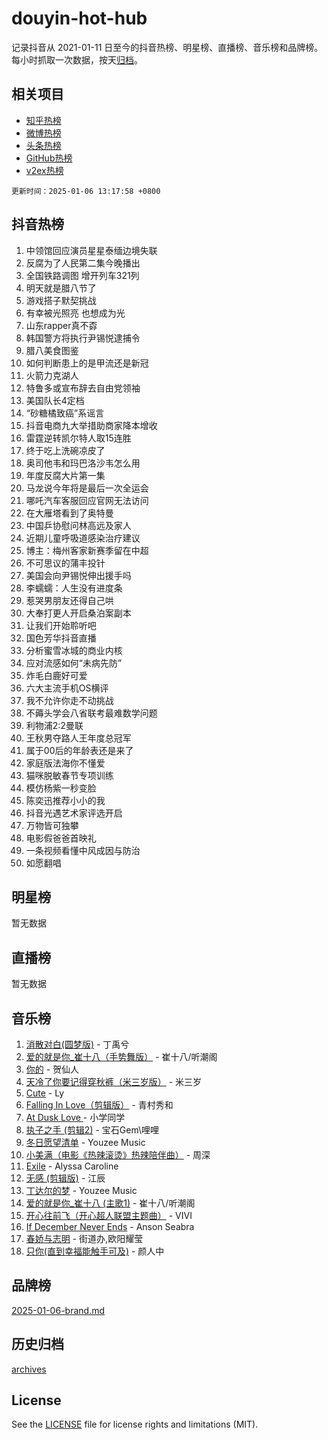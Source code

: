 # douyin-hot-hub

记录抖音从 2021-01-11 日至今的抖音热榜、明星榜、直播榜、音乐榜和品牌榜。每小时抓取一次数据，按天[归档](archives)。

## 相关项目

- [知乎热榜](https://github.com/lonnyzhang423/zhihu-hot-hub)
- [微博热榜](https://github.com/lonnyzhang423/weibo-hot-hub)
- [头条热榜](https://github.com/lonnyzhang423/toutiao-hot-hub)
- [GitHub热榜](https://github.com/lonnyzhang423/github-hot-hub)
- [v2ex热榜](https://github.com/lonnyzhang423/v2ex-hot-hub)


`更新时间：2025-01-06 13:17:58 +0800`

## 抖音热榜

1. 中领馆回应演员星星泰缅边境失联
1. 反腐为了人民第二集今晚播出
1. 全国铁路调图 增开列车321列
1. 明天就是腊八节了
1. 游戏搭子默契挑战
1. 有幸被光照亮 也想成为光
1. 山东rapper真不孬
1. 韩国警方将执行尹锡悦逮捕令
1. 腊八美食图鉴
1. 如何判断患上的是甲流还是新冠
1. 火箭力克湖人
1. 特鲁多或宣布辞去自由党领袖
1. 美国队长4定档
1. “砂糖橘致癌”系谣言
1. 抖音电商九大举措助商家降本增收
1. 雷霆逆转凯尔特人取15连胜
1. 终于吃上洗碗凉皮了
1. 奥司他韦和玛巴洛沙韦怎么用
1. 年度反腐大片第一集
1. 马龙说今年将是最后一次全运会
1. 哪吒汽车客服回应官网无法访问
1. 在大雁塔看到了奥特曼
1. 中国乒协慰问林高远及家人
1. 近期儿童呼吸道感染治疗建议
1. 博主：梅州客家新赛季留在中超
1. 不可思议的蒲丰投针
1. 美国会向尹锡悦伸出援手吗
1. 李蠕蠕：人生没有进度条
1. 惹哭男朋友还得自己哄
1. 大奉打更人开启桑泊案副本
1. 让我们开始聆听吧
1. 国色芳华抖音直播
1. 分析蜜雪冰城的商业内核
1. 应对流感如何“未病先防”
1. 炸毛白鹿好可爱
1. 六大主流手机OS横评
1. 我不允许你走不动挑战
1. 不薅头学会八省联考最难数学问题
1. 利物浦2:2曼联
1. 王秋男夺路人王年度总冠军
1. 属于00后的年龄表还是来了
1. 家庭版法海你不懂爱
1. 猫咪脱敏春节专项训练
1. 模仿杨紫一秒变脸
1. 陈奕迅推荐小小的我
1. 抖音光遇艺术家评选开启
1. 万物皆可独攀
1. 电影假爸爸首映礼
1. 一条视频看懂中风成因与防治
1. 如愿翻唱

## 明星榜

暂无数据

## 直播榜

暂无数据

## 音乐榜

1. [消散对白(圆梦版)](https://sf5-hl-cdn-tos.douyinstatic.com/obj/tos-cn-ve-2774/og4jB5I5IizzoZVAAAzWgBMAsMDWoArfwBOiFs) - 丁禹兮
1. [爱的就是你_崔十八（手势舞版）](https://sf5-hl-cdn-tos.douyinstatic.com/obj/tos-cn-ve-2774/oApB2AigNyB4sTw7JhBOikMAf0oDJzMWBuIrgm) - 崔十八/听潮阁
1. [你的](https://sf5-hl-cdn-tos.douyinstatic.com/obj/tos-cn-ve-2774/oYuIeKf42jB7sEV6B2upMdpYAgfrQWj0FeRegh) - 贺仙人
1. [天冷了你要记得穿秋裤（米三岁版）](https://sf3-cdn-tos.douyinstatic.com/obj/tos-cn-ve-2774/oQlIwVIDWiZ6BQilAorS7MA0AgCkQDvcZAdm1) - 米三岁
1. [Cute](https://sf5-hl-cdn-tos.douyinstatic.com/obj/tos-cn-ve-2774/o4IbIzHWKAAB4wsS5qMBRiiAlEBGTpQRNfFvuo) - Ly
1. [Falling In Love（剪辑版）](https://sf5-hl-cdn-tos.douyinstatic.com/obj/tos-cn-ve-2774/o8ajpA8zzgBPahbBIO8AcKGBLJezFCRd1wfP9f) - 青村秀和
1. [ At Dusk  Love ](https://sf6-cdn-tos.douyinstatic.com/obj/tos-cn-ve-2774/o8CrpCf5CaYgI4ZrtQgMQAFEfuGqNnRSDQAPBc) - 小学同学
1. [执子之手 (剪辑2)](https://sf3-cdn-tos.douyinstatic.com/obj/tos-cn-ve-2774/oUoZLQjCc31XzqsBnBQUNgeKtYPBcgbFDwtfcu) - 宝石Gem\哩哩
1. [冬日愿望清单](https://sf5-hl-cdn-tos.douyinstatic.com/obj/tos-cn-ve-2774/oIIgUOeamCFCVAzxN6MFRLIBlLGpUqQxeeHrLE) - Youzee Music
1. [小美满（电影《热辣滚烫》热辣陪伴曲）](https://sf5-hl-cdn-tos.douyinstatic.com/obj/tos-cn-ve-2774/o0GAn2lSgfZIDUgtevCGDQYnFg4CwnrBaxbTZL) - 周深
1. [Exile](https://sf5-hl-cdn-tos.douyinstatic.com/obj/tos-cn-ve-2774/oYj4gAQTknKE3WW0Je8KGmQ7z1cA4FefwtbufD) - Alyssa Caroline
1. [无感 (剪辑版)](https://sf5-hl-cdn-tos.douyinstatic.com/obj/tos-cn-ve-2774/o0eIsUzJBDlQaQFC5OFlgbMEZC1TFYBftOBn6p) - 江辰
1. [丁达尔的梦](https://sf5-hl-cdn-tos.douyinstatic.com/obj/tos-cn-ve-2774/oMU3WirUZBVQkAC9ccG5P2IQirziZM2RTInUY) - Youzee Music
1. [爱的就是你_崔十八 (主歌1)](https://sf5-hl-cdn-tos.douyinstatic.com/obj/tos-cn-ve-2774/oI5BO5DhFZ6UTcNCnZaOCBLtZ7WIMQGfgnXf5E) - 崔十八/听潮阁
1. [开心往前飞（开心超人联盟主题曲）](https://sf5-hl-cdn-tos.douyinstatic.com/obj/tos-cn-ve-2774/9d8fb7c82cf1421fb93a9fe925275e0a) - VIVI
1. [If December Never Ends](https://sf5-hl-cdn-tos.douyinstatic.com/obj/tos-cn-ve-2774/oY1IQMoTgCFIBg8RZifyqlBBt1UFgitTYmxeOS) - Anson Seabra
1. [春娇与志明](https://sf5-hl-cdn-tos.douyinstatic.com/obj/tos-cn-ve-2774/e530d8fceb7044b39707d7f9ff54add1) - 街道办,欧阳耀莹
1. [只你(直到幸福能触手可及)](https://sf5-hl-cdn-tos.douyinstatic.com/obj/tos-cn-ve-2774/o0lBkRDzFTeaVSUz3ZZSCBVtZ5DIMQGfgmEAuE) - 颜人中

## 品牌榜

[2025-01-06-brand.md](archives/2025-01-06-brand.md)

## 历史归档

[archives](archives)

## License

See the [LICENSE](LICENSE) file for license rights and limitations (MIT).
